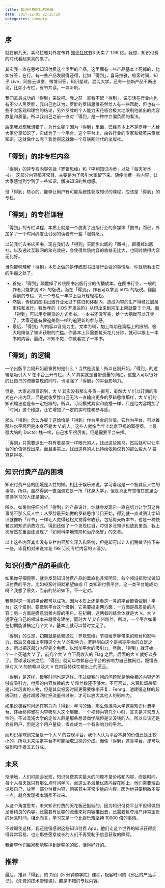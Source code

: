 ```yaml
---
title: 知识付费时代的来临
date: 2017-12-05 22:25:20
categories: summary
---
```


## 序

就在前几天，喜马拉雅对外宣布其 [知识狂欢节](https://m.sohu.com/a/208258118_115563/?pvid=000115_3w_a)3 天卖了 1.96 亿。我想，知识付费的时代看起来真的来了。

其实我一直在思考知识付费这个类型的产品，这里面有一些产品基本上死掉的，比如分答，在行。有一些产品发展得还得，比如「得到」，喜马拉雅，极客时间，知乎 Live，网易云课堂，微博问答，知识星球，混沌大学。还有一些新产品不断出现，比如小专栏，有书共读，一块听听。

我们拿最成功的「得到」来说吧。我之前一直看不起「得到」，说实话在行业内也有不少人黑罗胖，我自己也认为，罗胖的罗辑思维虽然给人有一些帮助，但也有一些不太客观和理性的结论，另外罗胖的个人能力天花板会极大地限制他输出的内容数量和质量。所以我自己之前一直对「得到」是一种中立偏负面的看法。

后来我发现我想错了。为什么呢？因为「得到」里面，已经基本上不是罗胖一人给大家分享知识了，它成为了一个平台，这个平台上，由各行业的专家和精英来贡献知识。这就像什么呢？我觉得这就像一个互联网时代的出版社。

## 「得到」的非专栏内容

「得到」的非专栏内容包括「罗辑思维」和「李翔知识内参」以及「每天听本书」。这部分内容都非常轻，主要是为了吸引大家留下来。随便消费一些内容，让大家感觉到学到了一些知识，解决知识的焦虑感。

但「得到」核心的、能够让用户有可能系统性获取知识的课程，应该是「得到」的专栏。

## 「得到」的专栏课程

「得到」的专栏课程，本质上就是一个脱离了出版行业的多媒体「图书」而已，外加多了一个时间纬度让订阅的读者有一些「服务感」。

以前我们去书店买书，现在我们去「得到」买同步出版的「图书」。颠覆掉出版社，以及通过互联网的聚光效应，会使得优质内容的收益无比大，也同时使得内容无比好。

当你能够理解「得到」本质上做的是传统图书出版行业做的事情后，你就能看出它的牛逼之处了。

 - 首先，「得到」颠覆掉了传统图书出版行业的传播成本。在图书行业，一般的作者只能拿到 8% 的版税。而在「得到」，作者可以拿到 50% 的版税。翻翻得到的专栏，凭一个专栏一年挣上百万轻轻松松。
 - 然后，传统的图书出版行业太过于陈旧和体制内，造成内容的生产得经过层层审核和发行。我当年的《iOS 开发进阶》从印出来到京东上架就要 3 个月。而「得到」可以用卖期货的方式卖书。一本书还没写完，给个大纲就可以开卖了。大家还能有像追美剧一样的追更新的参与感。
 - 最后，「得到」的内容以音频为主，文本为辅，加上每期在篇幅上的限制，极大地降低了知识获取的门槛。你基本上只需要每天花几分钟，就可以跟上一本书的内容。最终，不知不觉，你就看完了一本书。

## 「得到」的逻辑

一个出版平台刚开始最重要的是什么？当然是流量！所以在刚开始，「得到」的逻辑是吸引大 V 在平台上开专栏。大 V 其实就是自带流量的网红，这些人可以很好的让自己的流量变现的同时，也增强了「得到」的平台影响力。

但是，大家必须意识到，大 V 其实没有那么多货一直写，虽然大 V 们以订阅的形式在产出内容，但是就像罗胖自己无法一直输出更多的罗辑思维那样，大 V 们的知识输出也是有一定极限的。所以，订阅模式其实和直播一样，只是给内容增加了「时间」这个维度，让它增加了一定的实时性和参与感。

那么「得到」怎么办呢？这恰恰是「得到」作为平台的价值。它作为平台，可以推那些水平高但是本身不是大 V 的人，这些人就像当年上北京卫视的郭德纲，上最强大脑的 Doctor 魏一样，自己水平很厉害，但是需要平台来捧。

「得到」只需要派出一群有着星探一样眼光的人，找出这些黑马，然后就可以让平台的价值体现出来。而且事实上，找出这样的人比持续依赖仅有的那么些大 V 要容易得多。

## 知识付费产品的困境

知识付费产品的困境是人性的懒。相比于娱乐来说，学习看起是一个极其反人性的事情。所以，虽然得到一直强调它是一所「终身大学」，但是真正有觉悟在这里面坚持学习的人还是偏少。

所以，如果你仔细分析「得到」的产品设计，你就会发现它一直在努力让学习这件事情不那么反人性：从罗胖最开始做的罗辑思维节目开始，得到就一直试图让学知识就像听「评书」一样让人觉得轻松又觉得有收获。包括每天听本书，也是一种快餐式的知识消费方式。得到还做了一个发现栏目，将很多泛知识也放到里面，我上次居然在里面还发现了「如何科学地预防和治疗感冒」的文章。

以上这些内容其实没有专栏内容那么深入和系统，但是却可以让人们稍微坚持下来一些。毕竟相对来说肯花 199 订阅专栏内容的人偏少。

## 知识付费产品的垂直化

如果你仔细观察，就会发现知识付费产品的垂直化非常明显，各个领域都尝试做知识付费的平台。比如极客时间就希望做成 IT 类知识付费平台。这一类平台能成功吗？我想了很久，当前的结论如下，不一定对。

我觉得这一类的平台都可以成功。因为本质上还是看这一类的平台能否做到「平台」这个级别。要做到平台这个级别，它需要搞定两方面：一方面是高质量的内容；另一方面是愿意消费内容的用户。在初期，这两者的结合体就是大 V。大 V 通常在自己的领域本来就很有建树，同时大 V 又自带粉丝。所以，一个平台如果在初期能够搞定几个大 V，基本上就可以暂时立足了。

「得到」的立足，初期就是依赖通过「罗辑思维」节目给罗胖带来的粉丝和影响力，然后又叠加上李翔这个大 V 的影响力。罗胖明白这个是初期平台的立足之本，所以把这部分内容完全免费，以增加平台的吸引力。然后，「得到」就开始一个一个死磕大 V 了，前几个大 V 立下高收入的 Flag 之后，后面的大 V 就好谈多了。雪球滚起来之后，「得到」就可以依赖自己平台的影响力自己推网红，慢慢去掉对大 V 的依赖以及大 V 在内容持续性输出上的匮乏。

「得到」是这样，极客时间也是这样。不过极客时间的问题就是他免费的内容还不够有吸引力，付费的内容依赖的大 V 粉丝数还不够大。不可否认，朱赟和邱岳都是非常厉害的人物，但是其实极客时间更需要像李开复、Fenng、池建强这样的超级网红，通过超级网红把流量带过来，才可以放大其他人的影响力。

如果说极客时间还在努力向「得到」学习的话，那么像混沌大学这类知识付费平台，还始终停留在内容吸引人这个层面。一个视频内容几个小时，其实是非常反人性的。不过混沌大学的定位人群是那些想读商学院但是又没钱的人，所以应该还是会有用户，但是这个用户量级，很难成为一个有影响力的平台。

而知识星球则完全是一个大 V 的变现平台，我个人认为平台本身的价值还是比较小的，所以未来注定平台不可能抽取过高的分成。而像「得到」这类平台，却可以做到和作者五五分成。

## 未来

渐渐地，人们可能会发现，知识付费其实最大的问题不是价格和内容，而是时间。每个人每天就只有那么点时间学习，而这么多海量优质内容在网上，他们需要理由说服自己，放弃一部分付费内容，购买其中非常少量的内容。因为他只要稍微多买一点，就会发现根本消费不过来。

从这个角度思考，未来知识付费的天花板还挺低的，因为知识付费平台不但得做到足够精良的内容，还需要有足够的流量来将内容推出去，还需要抢夺用户非常宝贵的休息时间。相比而言，学习又是一个比娱乐难坚持 10000 倍的事情。

不过即使这样，我还是很感谢这些知识付费 App，他们让这个世界的知识获得变得异常容易，也让那些愿意成长的人们不再受制于信息获取的障碍。

我希望他们每家都能够挣到足够多的钱，活得好好的。

## 推荐

最后，推荐「得到」的 刘润《5 分钟商学院》课程，极客时间的《邱岳的产品手记》、《朱赟的技术管理课》，都是不错的专栏内容。

